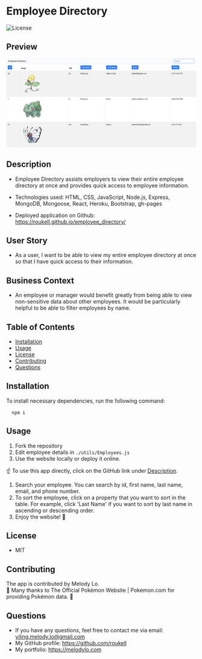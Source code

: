 # Employee Directory
  ![License](https://img.shields.io/github/license/roukell/employee_directory)

  ## Preview
  ![img](./public/img/preview.png)

  ## Description
  * Employee Directory assists employers to view their entire employee directory at once and provides quick access to employee information.

  * Technologies used: HTML, CSS, JavaScript, Node.js, Express, MongoDB, Mongoose, React, Heroku, Bootstrap, gh-pages

  * Deployed application on Github: https://roukell.github.io/employee_directory/

  ## User Story

  * As a user, I want to be able to view my entire employee directory at once so that I have quick access to their information.

  ## Business Context

  * An employee or manager would benefit greatly from being able to view non-sensitive data about other employees. It would be particularly helpful to be able to filter employees by name.

  ## Table of Contents
  * [Installation](#installation)
  * [Usage](#Usage)
  * [License](#License)
  * [Contributing](#Contributing)
  * [Questions](#Questions)

  ## Installation
  To install necessary dependencies, run the following command:

      npm i

  ## Usage
  1. Fork the repository
  2. Edit employee details in `./utils/Employees.js`
  3. Use the website locally or deploy it online.

  ☝ To use this app directly, click on the GitHub link under [Description](#Description). 
  1. Search your employee. You can search by id, first name, last name, email, and phone number.
  2. To sort the employee, click on a property that you want to sort in the table. For example, click 'Last Name' if you want to sort by last name in ascending or descending order.
  3. Enjoy the website! 🌸


  ## License
  * MIT

  ## Contributing
  The app is contributed by Melody Lo.
  <br> 
  🌟 Many thanks to The Official Pokémon Website | Pokemon.com for providing Pokémon data. 🌟

  ## Questions
  * If you have any questions, feel free to contact me via email: yiling.melody.lo@gmail.com
  * My GitHub profile: https://github.com/roukell
  * My portfolio: https://melodylo.com

  